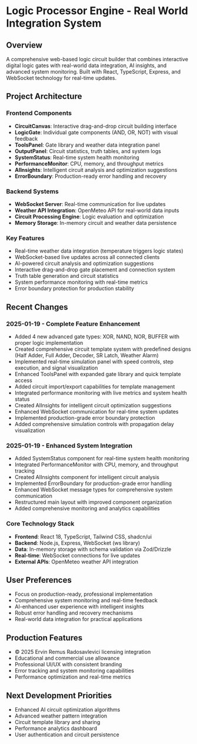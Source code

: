 # Logic Processor Engine - Real World Integration System

## Overview
A comprehensive web-based logic circuit builder that combines interactive digital logic gates with real-world data integration, AI insights, and advanced system monitoring. Built with React, TypeScript, Express, and WebSocket technology for real-time updates.

## Project Architecture

### Frontend Components
- **CircuitCanvas**: Interactive drag-and-drop circuit building interface
- **LogicGate**: Individual gate components (AND, OR, NOT) with visual feedback
- **ToolsPanel**: Gate library and weather data integration panel
- **OutputPanel**: Circuit statistics, truth tables, and system logs
- **SystemStatus**: Real-time system health monitoring
- **PerformanceMonitor**: CPU, memory, and throughput metrics
- **AIInsights**: Intelligent circuit analysis and optimization suggestions
- **ErrorBoundary**: Production-ready error handling and recovery

### Backend Systems
- **WebSocket Server**: Real-time communication for live updates
- **Weather API Integration**: OpenMeteo API for real-world data inputs
- **Circuit Processing Engine**: Logic evaluation and optimization
- **Memory Storage**: In-memory circuit and weather data persistence

### Key Features
- Real-time weather data integration (temperature triggers logic states)
- WebSocket-based live updates across all connected clients
- AI-powered circuit analysis and optimization suggestions
- Interactive drag-and-drop gate placement and connection system
- Truth table generation and circuit statistics
- System performance monitoring with real-time metrics
- Error boundary protection for production stability

## Recent Changes

### 2025-01-19 - Complete Feature Enhancement
- Added 4 new advanced gate types: XOR, NAND, NOR, BUFFER with proper logic implementation
- Created comprehensive circuit template system with predefined designs (Half Adder, Full Adder, Decoder, SR Latch, Weather Alarm)
- Implemented real-time simulation panel with speed controls, step execution, and signal visualization
- Enhanced ToolsPanel with expanded gate library and quick template access
- Added circuit import/export capabilities for template management
- Integrated performance monitoring with live metrics and system health status
- Created AIInsights for intelligent circuit optimization suggestions
- Enhanced WebSocket communication for real-time system updates
- Implemented production-grade error boundary protection
- Added comprehensive simulation controls with propagation delay visualization

### 2025-01-19 - Enhanced System Integration
- Added SystemStatus component for real-time system health monitoring
- Integrated PerformanceMonitor with CPU, memory, and throughput tracking
- Created AIInsights component for intelligent circuit analysis
- Implemented ErrorBoundary for production-grade error handling
- Enhanced WebSocket message types for comprehensive system communication
- Restructured main layout with improved component organization
- Added comprehensive monitoring and analytics capabilities

### Core Technology Stack
- **Frontend**: React 18, TypeScript, Tailwind CSS, shadcn/ui
- **Backend**: Node.js, Express, WebSocket (ws library)
- **Data**: In-memory storage with schema validation via Zod/Drizzle
- **Real-time**: WebSocket connections for live updates
- **External APIs**: OpenMeteo weather API integration

## User Preferences
- Focus on production-ready, professional implementation
- Comprehensive system monitoring and real-time feedback
- AI-enhanced user experience with intelligent insights
- Robust error handling and recovery mechanisms
- Real-world data integration for practical applications

## Production Features
- © 2025 Ervin Remus Radosavlevici licensing integration
- Educational and commercial use allowance
- Professional UI/UX with consistent branding
- Error tracking and system monitoring capabilities
- Performance optimization and real-time metrics

## Next Development Priorities
- Enhanced AI circuit optimization algorithms
- Advanced weather pattern integration
- Circuit template library and sharing
- Performance analytics dashboard
- User authentication and circuit persistence